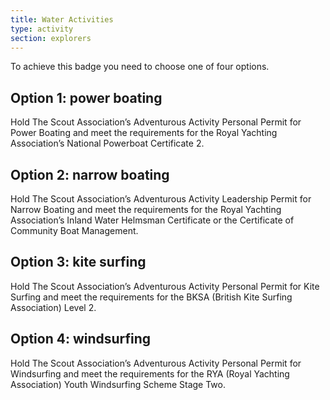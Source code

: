 ```yaml
---
title: Water Activities
type: activity
section: explorers
---
```


To achieve this badge you need to choose one of four options.

## Option 1: power boating
Hold The Scout Association’s Adventurous Activity Personal Permit for Power Boating and meet the requirements for the Royal Yachting Association’s National Powerboat Certificate 2.

## Option 2: narrow boating
Hold The Scout Association’s Adventurous Activity Leadership Permit for Narrow Boating and meet the requirements for the Royal Yachting Association’s Inland Water Helmsman Certificate or the Certificate of Community Boat Management.

## Option 3: kite surfing
Hold The Scout Association’s Adventurous Activity Personal Permit for Kite Surfing and meet the requirements for the BKSA (British Kite Surfing Association) Level 2.

## Option 4: windsurfing
Hold The Scout Association’s Adventurous Activity Personal Permit for Windsurfing and meet the requirements for the RYA (Royal Yachting Association) Youth Windsurfing Scheme Stage Two.